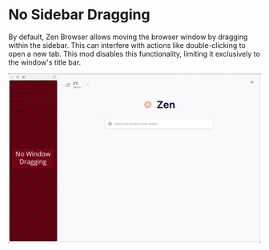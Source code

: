 # No Sidebar Dragging

By default, Zen Browser allows moving the browser window by dragging within the sidebar. This can interfere with actions like double-clicking to open a new tab. 
This mod disables this functionality, limiting it exclusively to the window's title bar.

![image](./no-sidebar-dragging.png)
